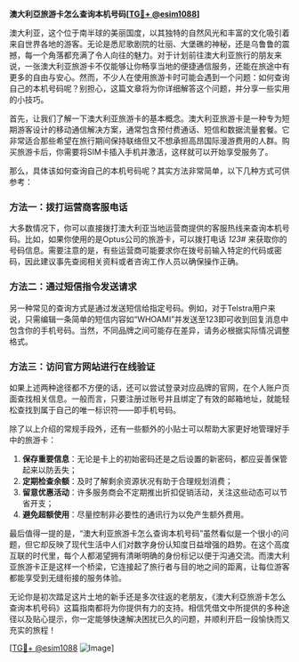 **澳大利亞旅游卡怎么查询本机号码[[TG💪+ @esim1088](https://t.me/s/esim1088)]**

澳大利亚，这个位于南半球的美丽国度，以其独特的自然风光和丰富的文化吸引着来自世界各地的游客。无论是悉尼歌剧院的壮丽、大堡礁的神秘，还是乌鲁鲁的震撼，每一个角落都充满了令人向往的魅力。对于计划前往澳大利亚旅行的朋友来说，一张澳大利亚旅游卡不仅能够让你畅享当地的便捷通信服务，还能在旅途中有更多的自由与安心。然而，不少人在使用旅游卡时可能会遇到一个问题：如何查询自己的本机号码呢？别担心，这篇文章将为你详细解答这个问题，并分享一些实用的小技巧。

首先，让我们了解一下澳大利亚旅游卡的基本概念。澳大利亚旅游卡是一种专为短期游客设计的移动通信解决方案，通常包含预付费通话、短信和数据流量套餐。它非常适合那些希望在旅行期间保持联络但又不想承担高昂国际漫游费用的人群。购买旅游卡后，你需要将SIM卡插入手机并激活，这样就可以开始享受服务了。

那么，具体该如何查询自己的本机号码呢？其实方法非常简单，以下几种方式可供参考：

### 方法一：拨打运营商客服电话
大多数情况下，你可以直接拨打澳大利亚当地运营商提供的客服热线来查询本机号码。比如，如果你使用的是Optus公司的旅游卡，可以拨打电话 *123#* 来获取你的号码信息。需要注意的是，有些运营商可能要求你在拨号前输入特定的代码或密码，因此建议事先查阅相关资料或者咨询工作人员以确保操作正确。

### 方法二：通过短信指令发送请求
另一种常见的查询方式是通过发送短信给指定号码。例如，对于Telstra用户来说，只需编辑一条简单的短信内容如“WHOAMI”并发送至123即可收到回复消息中包含你的手机号码。当然，不同品牌之间可能存在差异，请务必根据实际情况调整格式。

### 方法三：访问官方网站进行在线验证
如果上述两种途径都不方便的话，还可以尝试登录对应品牌的官网，在个人账户页面查找相关信息。一般而言，只要注册过账号并且绑定了有效的邮箱地址，就能轻松查找到属于自己的唯一标识符——即手机号码。

除了以上介绍的常规手段外，还有一些额外的小贴士可以帮助大家更好地管理好手中的旅游卡：

1. **保存重要信息**：无论是卡上的初始密码还是之后设置的新密码，都应妥善保管起来以防丢失；
2. **定期检查余额**：及时了解剩余资源状况有助于合理规划消费；
3. **留意优惠活动**：许多服务商会不定期推出折扣促销活动，关注这些动态可以节省开支；
4. **避免超额使用**：尽量控制非必要性的通讯行为以免产生额外费用。

最后值得一提的是，“澳大利亚旅游卡怎么查询本机号码”虽然看似是一个很小的问题，但它却反映了现代生活中人们对数字身份认知度日益增强的趋势。在这个高度互联的时代里，每个人都渴望拥有清晰明确的身份标记以便于沟通交流。而澳大利亚旅游卡正是这样一个桥梁，它连接起了旅行者与目的地之间的距离，让每位游客都能享受到无缝衔接的服务体验。

无论你是初次踏足这片土地的新手还是多次往返的老朋友，《澳大利亞旅游卡怎么查询本机号码》这篇指南都将为你提供有力的支持。相信凭借文中所提供的多种途径以及贴心提示，你一定能够快速解决困扰已久的问题，并顺利开启一段愉快而又充实的旅程！

[[TG💪+ @esim1088](https://t.me/s/esim1088) ![Image](https://i.postimg.cc/4NQfJmqS/Snipaste-2025-05-13-00-14-12.png)]